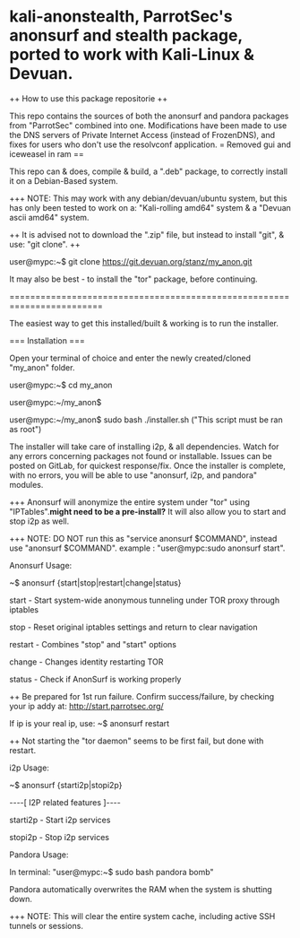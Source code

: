 # kali-anonstealth, ParrotSec's anonsurf and stealth package, ported to work with Kali-Linux & Devuan.

++ How to use this package repositorie ++

This repo contains the sources of both the anonsurf and pandora packages from "ParrotSec" combined into one.
Modifications have been made to use the DNS servers of Private Internet Access (instead of FrozenDNS),
and fixes for users who don't use the resolvconf application.
= Removed gui and iceweasel in ram ==

This repo can & does, compile & build, a ".deb" package, to correctly install it on a Debian-Based system.

+++ NOTE: This may work with any debian/devuan/ubuntu system, but this has only been tested to work on a:
 "Kali-rolling amd64" system & a "Devuan ascii amd64" system.
 
++ It is advised not to download the ".zip" file, but instead to install "git", & use: "git clone". ++

user@mypc:~$ git clone https://git.devuan.org/stanz/my_anon.git

It may also be best - to install the "tor" package, before continuing.

========================================================================

The easiest way to get this installed/built & working is to run the installer.

=== Installation ===

Open your terminal of choice and enter the newly created/cloned "my_anon" folder.

user@mypc:~$ cd my_anon

user@mypc:~/my_anon$

user@mypc:~/my_anon$ sudo bash ./installer.sh ("This script must be ran as root")

The installer will take care of installing i2p, & all dependencies. Watch for any errors concerning packages
not found or installable. Issues can be posted on GitLab, for quickest response/fix.
Once the installer is complete, with no errors, you will be able to use "anonsurf, i2p, and pandora" modules.

+++ Anonsurf will anonymize the entire system under "tor" using "IPTables".****might need to be a pre-install?****
It will also allow you to start and stop i2p as well.

+++ NOTE: DO NOT run this as "service anonsurf $COMMAND", instead use "anonsurf $COMMAND".
example : "user@mypc:sudo anonsurf start".

Anonsurf Usage:

 ~$ anonsurf {start|stop|restart|change|status}

 start - Start system-wide anonymous tunneling under TOR proxy through iptables
          
 stop - Reset original iptables settings and return to clear navigation
 
 restart - Combines "stop" and "start" options
 
 change - Changes identity restarting TOR
 
 status - Check if AnonSurf is working properly
 

++ Be prepared for 1st run failure. Confirm success/failure, by checking your ip addy at: http://start.parrotsec.org/


If ip is your real ip, use: ~$ anonsurf restart


++ Not starting the "tor daemon" seems to be first fail, but done with restart.


i2p Usage:

 ~$ anonsurf {starti2p|stopi2p}

----[ I2P related features ]----

 starti2p - Start i2p services
 
 stopi2p - Stop i2p services

Pandora Usage:

In terminal: "user@mypc:~$ sudo bash pandora bomb"

Pandora automatically overwrites the RAM when the system is shutting down.

+++ NOTE: This will clear the entire system cache, including active SSH tunnels or sessions.